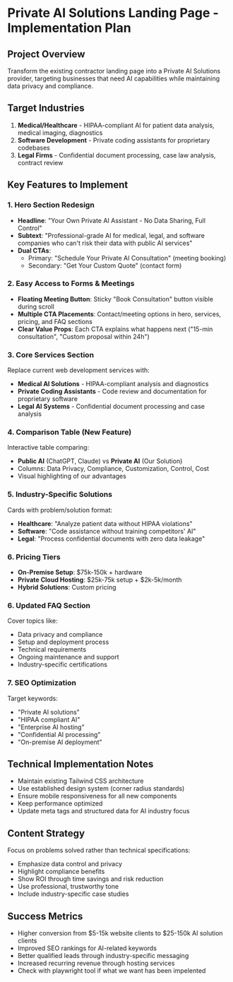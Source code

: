 # Private AI Solutions Landing Page - Implementation Plan

## Project Overview
Transform the existing contractor landing page into a Private AI Solutions provider, targeting businesses that need AI capabilities while maintaining data privacy and compliance.

## Target Industries
1. **Medical/Healthcare** - HIPAA-compliant AI for patient data analysis, medical imaging, diagnostics
2. **Software Development** - Private coding assistants for proprietary codebases
3. **Legal Firms** - Confidential document processing, case law analysis, contract review

## Key Features to Implement

### 1. Hero Section Redesign
- **Headline**: "Your Own Private AI Assistant - No Data Sharing, Full Control"
- **Subtext**: "Professional-grade AI for medical, legal, and software companies who can't risk their data with public AI services"
- **Dual CTAs**: 
  - Primary: "Schedule Your Private AI Consultation" (meeting booking)
  - Secondary: "Get Your Custom Quote" (contact form)

### 2. Easy Access to Forms & Meetings
- **Floating Meeting Button**: Sticky "Book Consultation" button visible during scroll
- **Multiple CTA Placements**: Contact/meeting options in hero, services, pricing, and FAQ sections
- **Clear Value Props**: Each CTA explains what happens next ("15-min consultation", "Custom proposal within 24h")

### 3. Core Services Section
Replace current web development services with:
- **Medical AI Solutions** - HIPAA-compliant analysis and diagnostics
- **Private Coding Assistants** - Code review and documentation for proprietary software
- **Legal AI Systems** - Confidential document processing and case analysis

### 4. Comparison Table (New Feature)
Interactive table comparing:
- **Public AI** (ChatGPT, Claude) vs **Private AI** (Our Solution)
- Columns: Data Privacy, Compliance, Customization, Control, Cost
- Visual highlighting of our advantages

### 5. Industry-Specific Solutions
Cards with problem/solution format:
- **Healthcare**: "Analyze patient data without HIPAA violations"
- **Software**: "Code assistance without training competitors' AI"
- **Legal**: "Process confidential documents with zero data leakage"

### 6. Pricing Tiers
- **On-Premise Setup**: $75k-150k + hardware
- **Private Cloud Hosting**: $25k-75k setup + $2k-5k/month
- **Hybrid Solutions**: Custom pricing

### 6. Updated FAQ Section
Cover topics like:
- Data privacy and compliance
- Setup and deployment process
- Technical requirements
- Ongoing maintenance and support
- Industry-specific certifications

### 7. SEO Optimization
Target keywords:
- "Private AI solutions"
- "HIPAA compliant AI"
- "Enterprise AI hosting"
- "Confidential AI processing"
- "On-premise AI deployment"

## Technical Implementation Notes
- Maintain existing Tailwind CSS architecture
- Use established design system (corner radius standards)
- Ensure mobile responsiveness for all new components
- Keep performance optimized
- Update meta tags and structured data for AI industry focus

## Content Strategy
Focus on problems solved rather than technical specifications:
- Emphasize data control and privacy
- Highlight compliance benefits
- Show ROI through time savings and risk reduction
- Use professional, trustworthy tone
- Include industry-specific case studies

## Success Metrics
- Higher conversion from $5-15k website clients to $25-150k AI solution clients
- Improved SEO rankings for AI-related keywords
- Better qualified leads through industry-specific messaging
- Increased recurring revenue through hosting services
- Check with playwright tool if what we want has been impelented
